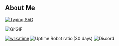 ## About Me

[![Typing SVG](https://readme-typing-svg.herokuapp.com?color=840DF7&lines=Hey+I'm+Willi+(%F0%9F%91%89%EF%BE%9F%E3%83%AE%EF%BE%9F)%F0%9F%91%89;I'm+14+years+old+(%F0%9F%91%8D%EF%BF%A3%E2%96%BD%EF%BF%A3)%F0%9F%91%8D;You+can+reach+me+on+Discord+willi%236392+%F0%9F%93%A8;or+on+my+Email+me%40willi.gq%F0%9F%92%8C)](https://git.io/typing-svg)



![GifGIF](https://user-images.githubusercontent.com/83806444/166240276-a9a3f306-a166-4b8c-91c5-2be0d56c43d8.gif)

[![wakatime](https://wakatime.com/badge/user/2182b149-d3f2-4dc7-acca-794f8d6cabd5.svg)](https://wakatime.com/@2182b149-d3f2-4dc7-acca-794f8d6cabd5)
![Uptime Robot ratio (30 days)](https://img.shields.io/uptimerobot/ratio/m790700007-530ff8d8d02185f9e9da745d?color=red&label=BroBot)
![Discord](https://img.shields.io/discord/956277474201829478?color=blue&label=Willi%27s%20Lounge)
